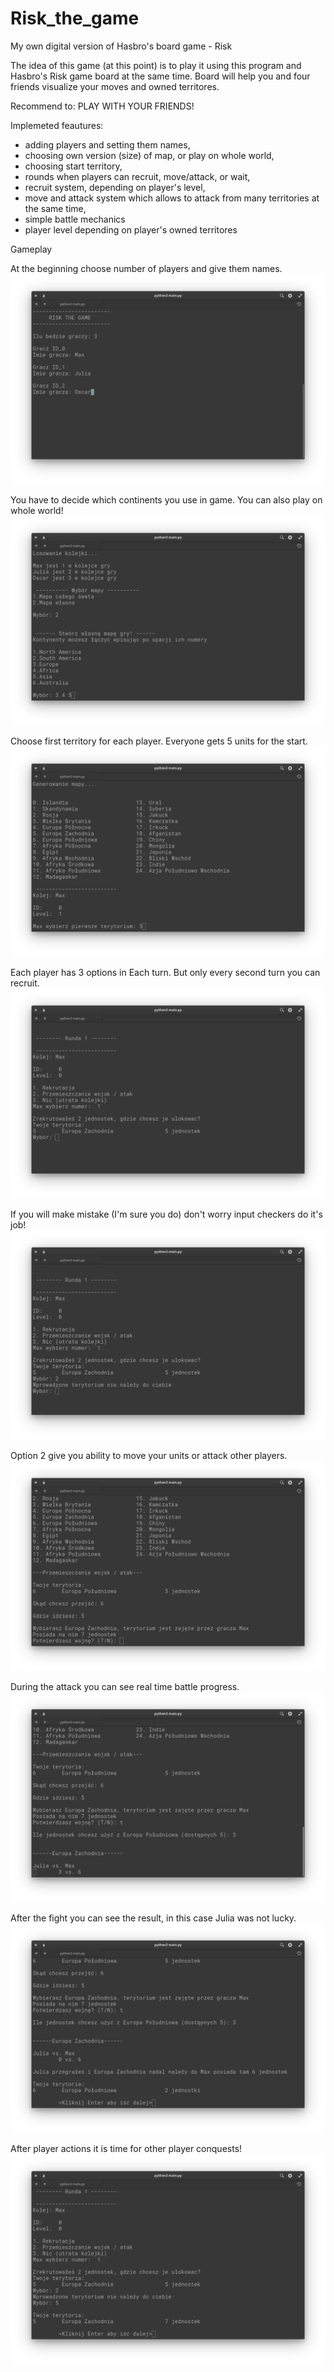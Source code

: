 # Risk_the_game
My own digital version of Hasbro's board game - Risk

The idea of this game (at this point) is to play it using this program and Hasbro's Risk game board at the same time. Board will help you and four friends visualize your moves and owned territores.

Recommend to:
PLAY WITH YOUR FRIENDS! 

Implemeted feautures:
- adding players and setting them names,
- choosing own version (size) of map, or play on whole world,
- choosing start territory,
- rounds when players can recruit, move/attack, or wait,
- recruit system, depending on player's level,
- move and attack system which allows to attack from many territories at the same time,
- simple battle mechanics
- player level depending on player's owned territores

Gameplay

At the beginning choose number of players and give them names.
![Alt text](/readme_screens/beginning.png?raw=true "Optional Title")

You have to decide which continents you use in game. You can also play on whole world!
![Alt text](/readme_screens/map_choose.png?raw=true "Optional Title")

Choose first territory for each player. Everyone gets 5 units for the start.
![Alt text](/readme_screens/first_territory.png?raw=true "Optional Title")

Each player has 3 options in Each turn. But only every second turn you can recruit.
![Alt text](/readme_screens/recruit.png?raw=true "Optional Title")

If you will make mistake (I'm sure you do) don't worry input checkers do it's job!
![Alt text](/readme_screens/input_error.png?raw=true "Optional Title")

Option 2 give you ability to move your units or attack other players.
![Alt text](/readme_screens/attack.png?raw=true "Optional Title")

During the attack you can see real time battle progress.
![Alt text](/readme_screens/battle.png?raw=true "Optional Title")

After the fight you can see the result, in this case Julia was not lucky. 
![Alt text](/readme_screens/after_battle.png?raw=true "Optional Title")

After player actions it is time for other player conquests!
![Alt text](/readme_screens/turn_over.png?raw=true "Optional Title")



